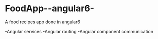 # FoodApp--angular6-
A food recipes app done in angular6 

-Angular services 
-Angular routing
-Angular component communication
